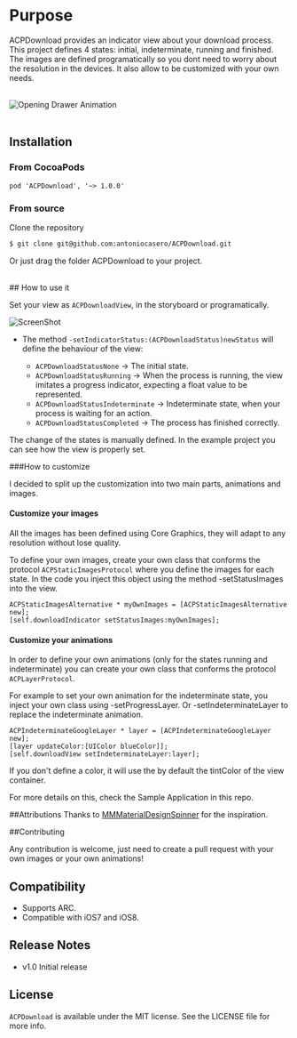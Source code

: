 # Purpose

ACPDownload provides an indicator view about your download process. This project defines 4 states: initial, indeterminate, running and finished. The images are defined programatically so you dont need to worry about the resolution in the devices. It also allow to be customized with your own needs.
</br></br>

![Opening Drawer Animation](http://antoniocasero.github.io/ACPDownload/screenshots/acpdownload-gif.gif "Sample Project")
</br>
</br>
## Installation

### From CocoaPods

	pod 'ACPDownload', '~> 1.0.0'

### From source

Clone the repository

```bash
$ git clone git@github.com:antoniocasero/ACPDownload.git
```

Or just drag the folder ACPDownload to your project.

</br>
## How to use it

Set your view as `ACPDownloadView`, in the storyboard or programatically.

![ScreenShot](http://antoniocasero.github.io/ACPDownload/screenshots/acpdownload-screenshot-2.png)

- The method `-setIndicatorStatus:(ACPDownloadStatus)newStatus` will define the behaviour of the view:

    * `ACPDownloadStatusNone` -> The initial state. 
    * `ACPDownloadStatusRunning` -> When the process is running, the view imitates a progress indicator, expecting a float value to be represented.
    * `ACPDownloadStatusIndeterminate` -> Indeterminate state, when your process is waiting for an action.
    * `ACPDownloadStatusCompleted` -> The process has finished correctly. 

The change of the states is manually defined.
In the example project you can see how the view is properly set.


###How to customize

I decided to split up the customization into two main parts, animations and images.

#### Customize your images

All the images has been defined using Core Graphics, they will adapt to any resolution without lose quality. 

To define your own images, create your own class that conforms the protocol `ACPStaticImagesProtocol` where you define the images for each state.
In the code you inject this object using the method -setStatusImages into the view.

```
ACPStaticImagesAlternative * myOwnImages = [ACPStaticImagesAlternative new];
[self.downloadIndicator setStatusImages:myOwnImages];
```

#### Customize your animations

In order to define your own animations (only for the states running and indeterminate) you can create your own class that conforms the protocol `ACPLayerProtocol`. 
</br>

For example to set your own animation for the indeterminate state, you inject your own class using -setProgressLayer. Or -setIndeterminateLayer to replace the indeterminate animation.

```
ACPIndeterminateGoogleLayer * layer = [ACPIndeterminateGoogleLayer new];
[layer updateColor:[UIColor blueColor]]; 
[self.downloadView setIndeterminateLayer:layer];
```
If you don't define a color, it will use the by default the tintColor of the view container.

For more details on this, check the Sample Application in this repo.

##Attributions
Thanks to <a href="https://github.com/misterwell/MMMaterialDesignSpinner">
MMMaterialDesignSpinner</a>  for the inspiration.

##Contributing

Any contribution is welcome, just need to create a pull request with your own images or your own animations!


## Compatibility

- Supports ARC. 
- Compatible with iOS7 and iOS8.

## Release Notes

- v1.0 Initial release

## License

`ACPDownload` is available under the MIT license. See the LICENSE file for more info.

